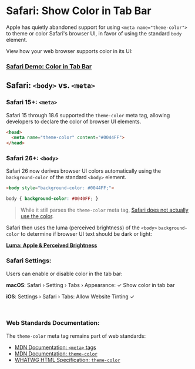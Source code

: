 #  Safari: Show Color in <nobr>Tab Bar</nobr>

Apple has quietly abandoned support for using `<meta name="theme-color">` to theme or color Safari's browser UI, in favor of using the standard `body` element.

View how your web browser supports color in its UI:

### [Safari Demo: Color in Tab Bar](https://safari-color-in-tab-bar.pages.dev)

## Safari: `<body>` vs. `<meta>`

### Safari 15+: `<meta>`
Safari 15 through 18.6 supported the <nobr><code>theme-color</code></nobr> meta tag, allowing developers to declare the color of browser UI elements.
  ```html
  <head>
	<meta name="theme-color" content="#0044FF">
  </head>
  ```

### Safari 26+: `<body>`

Safari 26 now derives browser UI colors automatically using the <nobr><code>background-color</code></nobr> of the standard `<body>` element.
   ```html
   <body style="background-color: #0044FF;">
   ```
   ```css
   body { background-color: #0040FF; }
   ```
> While it still parses the <nobr><code>theme-color</code></nobr> meta tag, [Safari does not actually use the color][caniuse].

Safari then uses the luma (perceived brightness) of the `<body>` <nobr><code>background-color</code></nobr> to determine if browser UI text should be dark or light:

[**Luma: Apple & Perceived Brightness**][luma]


### Safari Settings:

Users can enable or disable color in the tab bar:

<!-- :icon-chevron-right: &rsaquo; -->
<!-- :icon-checkbox: ✓ -->
**macOS**: Safari &rsaquo; Setting &rsaquo; Tabs &rsaquo; Appearance: ✓ Show color in tab bar

**iOS**: Settings &rsaquo; Safari &rsaquo; Tabs: Allow Website Tinting ✓

&nbsp;

### Web Standards Documentation:

The `theme-color` meta tag remains part of web standards:

- [MDN Documentation: `<meta>` tags](https://developer.mozilla.org/en-US/docs/Web/HTML/Element/meta)
- [MDN Documentation: `theme-color`](https://developer.mozilla.org/en-US/docs/Web/HTML/Reference/Elements/meta/name/theme-color)
- [WHATWG HTML Specification: `theme-color`](https://html.spec.whatwg.org/multipage/semantics.html#meta-theme-color)

[caniuse]: https://caniuse.com/meta-theme-color
[luma]: luma.md